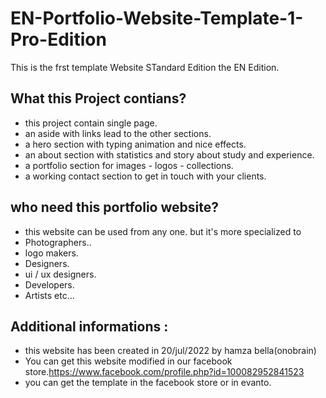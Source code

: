 # EN-Portfolio-Website-Template-1-Pro-Edition
This is the frst template Website STandard Edition the EN  Edition.
## What this Project contians?
- this project contain single page.
- an aside with links lead to the other sections.
- a hero section with typing animation and nice effects.
- an about section with statistics and story about study and experience.
- a portfolio section for images - logos - collections.
- a working contact section to get in touch with your clients.
## who need this portfolio website?
- this website can be used from any one. but it's more specialized to 
- Photographers..
- logo makers.
- Designers.
- ui / ux designers.
- Developers.
- Artists etc...
## Additional informations : 
- this website has been created in 20/jul/2022 by hamza bella(onobrain) 
- You can get this website modified in our facebook store.https://www.facebook.com/profile.php?id=100082952841523
- you can get the template in the facebook store or in evanto.
